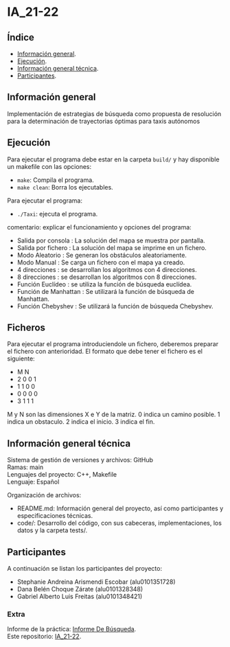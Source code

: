 # IA_21-22

## Índice
- [Información general](#información-general).
- [Ejecución](#ejecución).
- [Información general técnica](#información-general-técnica).
- [Participantes](#participantes).



## Información general
Implementación de estrategias de búsqueda como propuesta de resolución para la determinación de trayectorias óptimas para taxis autónomos<br>

## Ejecución
Para ejecutar el programa debe estar en la carpeta `build/` y hay disponible un makefile con las opciones:
* `make`: Compila el programa.
* `make clean`: Borra los ejecutables.

Para ejecutar el programa:
* `./Taxi`: ejecuta el programa.

comentario: explicar el funcionamiento y opciones del programa:
* Salida por consola : La solución del mapa se muestra por pantalla.
* Salida por fichero : La solución del mapa se imprime en un fichero.
* Modo Aleatorio : Se generan los obstáculos aleatoriamente. 
* Modo Manual : Se carga un fichero con el mapa ya creado.
* 4 direcciones : se desarrollan los algoritmos con 4 direcciones. 
* 8 direcciones : se desarrollan los algoritmos con 8 direcciones.
* Función Euclídeo : se utiliza la función de búsqueda euclídea. 
* Función de Manhattan : Se utilizará la función de búsqueda de Manhattan.
* Función Chebyshev : Se utilizará la función de búsqueda Chebyshev.

## Ficheros
Para ejecutar el programa introduciendole un fichero, deberemos preparar el fichero con anterioridad.
El formato que debe tener el fichero es el siguiente:
* M N
* 2 0 0 1
* 1 1 0 0
* 0 0 0 0
* 3 1 1 1

M y N son las dimensiones X e Y de la matriz.
0 indica un camino posible.
1 indica un obstaculo.
2 indica el inicio.
3 indica el fin.

## Información general técnica
Sistema de gestión de versiones y archivos: GitHub <br>
Ramas: main <br>
Lenguajes del proyecto: C++, Makefile<br>
Lenguaje: Español <br>

Organización de archivos:
* README.md: Información general del proyecto, así como participantes y especificaciones técnicas.
* code/: Desarrollo del código, con sus cabeceras, implementaciones, los datos y la carpeta tests/.


## Participantes
A continuación se listan los participantes del proyecto:
* Stephanie Andreina Arismendi Escobar (alu0101351728)
* Dana Belén Choque Zárate (alu0101328348)
* Gabriel Alberto Luis Freitas (alu0101348421)


### Extra
Informe de la práctica: [Informe De Búsqueda](https://docs.google.com/document/d/1uKA5Q1jRwRV-i3AIdlaz69VMC7k5pFXL/edit?usp=sharing&ouid=112592623507564456368&rtpof=true&sd=true). <br>
Este repositorio: [IA_21-22](https://github.com/Dncz/IA_21-22.git). <br>
